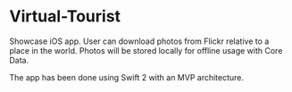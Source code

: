# Virtual-Tourist

Showcase iOS app. User can download photos from Flickr relative to a place in the world. Photos will be stored locally for offline usage with Core Data.

The app has been done using Swift 2 with an MVP architecture.

